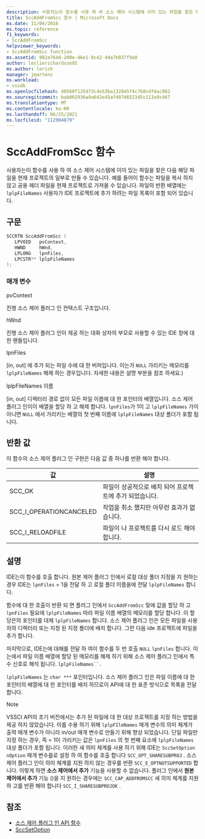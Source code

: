 ```yaml
---
description: 사용자는이 함수를 사용 하 여 소스 제어 시스템에 이미 있는 파일을 찾은 다음 해당 파일을 현재 프로젝트의 일부로 만들 수 있습니다.
title: SccAddFromScc 함수 | Microsoft Docs
ms.date: 11/04/2016
ms.topic: reference
f1_keywords:
- SccAddFromScc
helpviewer_keywords:
- SccAddFromScc function
ms.assetid: 902e764d-200e-46e1-8c42-4da7b037f9a0
author: leslierichardson95
ms.author: lerich
manager: jmartens
ms.workload:
- vssdk
ms.openlocfilehash: 48560f135d73c4e53ba132845f4c768cdf4ac982
ms.sourcegitcommit: bab002936a9a642e45af407d652345c113a9c467
ms.translationtype: MT
ms.contentlocale: ko-KR
ms.lasthandoff: 06/25/2021
ms.locfileid: "112904879"
---
```

# <a name="sccaddfromscc-function"></a>SccAddFromScc 함수
사용자는이 함수를 사용 하 여 소스 제어 시스템에 이미 있는 파일을 찾은 다음 해당 파일을 현재 프로젝트의 일부로 만들 수 있습니다. 예를 들어이 함수는 파일을 복사 하지 않고 공용 헤더 파일을 현재 프로젝트로 가져올 수 있습니다. 파일의 반환 배열에는 `lplpFileNames` 사용자가 IDE 프로젝트에 추가 하려는 파일 목록이 포함 되어 있습니다.

## <a name="syntax"></a>구문

```cpp
SCCRTN SccAddFromScc (
   LPVOID   pvContext,
   HWND     hWnd,
   LPLONG   lpnFiles,
   LPCSTR** lplpFileNames
);
```

### <a name="parameters"></a>매개 변수
 pvContext

진행 소스 제어 플러그 인 컨텍스트 구조입니다.

 hWnd

진행 소스 제어 플러그 인이 제공 하는 대화 상자의 부모로 사용할 수 있는 IDE 창에 대 한 핸들입니다.

 lpnFiles

[in, out] 에 추가 되는 파일 수에 대 한 버퍼입니다. 이는가 `NULL` 가리키는 메모리를 `lplpFileNames` 해제 하는 경우입니다. 자세한 내용은 설명 부분을 참조 하세요.)

 lplpFileNames 이름

[in, out] 디렉터리 경로 없이 모든 파일 이름에 대 한 포인터의 배열입니다. 소스 제어 플러그 인이이 배열을 할당 하 고 해제 합니다. `lpnFiles`가 1이 고 `lplpFileNames` 가이 아니면 `NULL` 에서 가리키는 배열의 첫 번째 이름에 `lplpFileNames` 대상 폴더가 포함 됩니다.

## <a name="return-value"></a>반환 값
 이 함수의 소스 제어 플러그 인 구현은 다음 값 중 하나를 반환 해야 합니다.

|값|설명|
|-----------|-----------------|
|SCC_OK|파일이 성공적으로 배치 되어 프로젝트에 추가 되었습니다.|
|SCC_I_OPERATIONCANCELED|작업을 취소 했지만 아무런 효과가 없습니다.|
|SCC_I_RELOADFILE|파일이 나 프로젝트를 다시 로드 해야 합니다.|

## <a name="remarks"></a>설명
 IDE는이 함수를 호출 합니다. 원본 제어 플러그 인에서 로컬 대상 폴더 지정을 지 원하는 경우 IDE는 `lpnFiles` = 1을 전달 하 고 로컬 폴더 이름을에 전달 `lplpFileNames` 합니다.

 함수에 대 한 호출이 반환 되 면 플러그 인에서 `SccAddFromScc` 및에 값을 할당 하 고 `lpnFiles` 필요에 `lplpFileNames` 따라 파일 이름 배열의 메모리를 할당 합니다 .이 할당은의 포인터를 대체 `lplpFileNames` 합니다. 소스 제어 플러그 인은 모든 파일을 사용자의 디렉터리 또는 지정 된 지정 폴더에 배치 합니다. 그런 다음 ide 프로젝트에 파일을 추가 합니다.

 마지막으로, IDE는에 대해를 전달 하 여이 함수를 두 번 호출 `NULL` `lpnFiles` 합니다. 이는에서 파일 이름 배열에 할당 된 메모리를 해제 하기 위해 소스 제어 플러그 인에서 특수 신호로 해석 됩니다. `lplpFileNames``.`

 `lplpFileNames` 는 `char ***` 포인터입니다. 소스 제어 플러그 인은 파일 이름에 대 한 포인터의 배열에 대 한 포인터를 배치 하므로이 API에 대 한 표준 방식으로 목록을 전달 합니다.

> [!NOTE]
> VSSCI API의 초기 버전에서는 추가 된 파일에 대 한 대상 프로젝트를 지정 하는 방법을 제공 하지 않았습니다. 이를 수용 하기 위해 `lplpFIleNames` 매개 변수의 의미 체계가 출력 매개 변수가 아니라 in/out 매개 변수로 만들기 위해 향상 되었습니다. 단일 파일만 지정 하는 경우, 즉 = 1이 가리키는 값은 `lpnFiles` 의 첫 번째 요소에 `lplpFileNames` 대상 폴더가 포함 됩니다. 이러한 새 의미 체계를 사용 하기 위해 IDE는 `SccSetOption` `nOption` 매개 변수를로 설정 하 여 함수를 호출 합니다 `SCC_OPT_SHARESUBPROJ` . 소스 제어 플러그 인이 의미 체계를 지원 하지 않는 경우를 반환 `SCC_E_OPTNOTSUPPORTED` 합니다. 이렇게 하면 **소스 제어에서 추가** 기능을 사용할 수 없습니다. 플러그 인에서 **원본 제어에서 추가** 기능 ()을 지 원하는 경우에는 `SCC_CAP_ADDFROMSCC` 새 의미 체계를 지원 하 고를 반환 해야 합니다 `SCC_I_SHARESUBPROJOK` .

## <a name="see-also"></a>참조
- [소스 제어 플러그 인 API 함수](../extensibility/source-control-plug-in-api-functions.md)
- [SccSetOption](../extensibility/sccsetoption-function.md)
